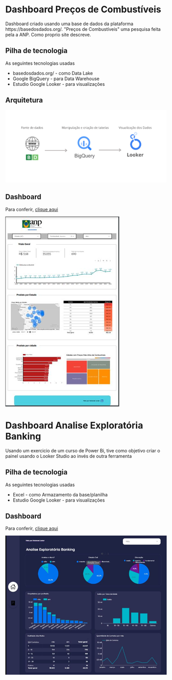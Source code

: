 <h1>Dashboard Preços de Combustíveis</h1>
<p>Dashboard criado usando uma base de dados da plataforma https://basedosdados.org/. "Preços de Combustíveis" uma pesquisa feita pela a ANP. Como proprio site descreve.</p>

<h2>Pilha de tecnologia</h2>
<p>As seguintes tecnologias usadas</p>
<ul>
  <li>basedosdados.org/ - como Data Lake</li>
  <li>Google BigQuery - para Data Warehouse</li>
  <li>Estudio Google Looker - para visualizações</li>
</ul>

<h2>Arquitetura</h2>
<p><img src="img/Looker.png"></p>

<h2>Dashboard</h2>
<p>Para conferir, <a href='https://lookerstudio.google.com/reporting/6d604d4b-d22e-4c9e-89e2-924d1f193277' target="_blank">clique aqui</a></p>
<p><img src="img/dashboard.JPG"></p>

<p></p>

<h1>Dashboard Analise Exploratória Banking</h1>
<p>Usando um exercicio de um curso de Power Bi, tive como objetivo criar o painel usando o Looker Studio ao invés de outra ferramenta</p>

<h2>Pilha de tecnologia</h2>
<p>As seguintes tecnologias usadas</p>
<ul>
  <li>Excel - como Armazamento da base/planilha</li>
  <li>Estudio Google Looker - para visualizações</li>
</ul>

<h2>Dashboard</h2>
<p>Para conferir, <a href='https://lookerstudio.google.com/s/p4VVJ6C6TjM' target="_blank">clique aqui</a></p>
<p><img src="img/analiseexplor.JPG"></p>
